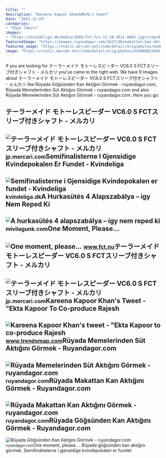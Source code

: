 ```yaml
---
title: ""
description: "Kareena kapoor khan&#039;s tweet"
date: "2022-12-29"
categories:
- "Ruya Tabiri"
images:
- "https://kvindeliga.dk/media/3686/fct-fcn-31-10-2021-8663.jpg?crop=0,0.14,0,0.30140625&amp;cropmode=percentage&amp;width=1920&amp;height=715"
featuredImage: "https://images.ruyandagor.com/2017/06/makattan-kan-aktigini-gormek-2017.jpg"
featured_image: "https://static.mercdn.net/item/detail/orig/photos/m34009822694_1.jpg?1653383242"
image: "https://static.mercdn.net/item/detail/orig/photos/m34009822694_4.jpg?1653383242"
---
```


If you are looking for テーラーメイド モトーレスピーダー VC6.0 S FCTスリーブ付きシャフト - メルカリ you've came to the right web. We have 9 Images about テーラーメイド モトーレスピーダー VC6.0 S FCTスリーブ付きシャフト - メルカリ like Rüyada Göğsünden Kan Aktığını Görmek - ruyandagor.com, Rüyada Memelerinden Süt Aktığını Görmek - ruyandagor.com and also Rüyada Memelerinden Süt Aktığını Görmek - ruyandagor.com. Here you go:

テーラーメイド モトーレスピーダー VC6.0 S FCTスリーブ付きシャフト - メルカリ
----------------------------------------------

 ![テーラーメイド モトーレスピーダー VC6.0 S FCTスリーブ付きシャフト - メルカリ](https://static.mercdn.net/item/detail/orig/photos/m34009822694_1.jpg?1653383242) <small>jp.mercari.com</small>Semifinalisterne I Gjensidige Kvindepokalen Er Fundet - Kvindeliga
------------------------------------------------------------------

 ![Semifinalisterne i Gjensidige Kvindepokalen er fundet - Kvindeliga](https://kvindeliga.dk/media/3686/fct-fcn-31-10-2021-8663.jpg?crop=0,0.14,0,0.30140625&cropmode=percentage&width=1920&height=715) <small>kvindeliga.dk</small>A Hurkasütés 4 Alapszabálya – így Nem Reped Ki
----------------------------------------------

 ![A hurkasütés 4 alapszabálya – így nem reped ki](https://mivilagunk.com/wp-content/uploads/2022/07/a-hurkasutes-4-alapszabalya-igy-nem-reped-ki_62c81ecd35525.jpeg) <small>mivilagunk.com</small>One Moment, Please...
---------------------

 ![One moment, please...](https://www.fct.nu/wp-content/uploads/2019/08/BBD4B7E5-6FAF-4B05-B4A7-066887701FF5.jpeg) <small>www.fct.nu</small>テーラーメイド モトーレスピーダー VC6.0 S FCTスリーブ付きシャフト - メルカリ
----------------------------------------------

 ![テーラーメイド モトーレスピーダー VC6.0 S FCTスリーブ付きシャフト - メルカリ](https://static.mercdn.net/item/detail/orig/photos/m34009822694_4.jpg?1653383242) <small>jp.mercari.com</small>Kareena Kapoor Khan's Tweet - "Ekta Kapoor To Co-produce Rajesh
---------------------------------------------------------------

 ![Kareena Kapoor Khan's tweet - "Ekta Kapoor to co-produce Rajesh](https://pbs.twimg.com/media/Fcyada8X0AANSFu.jpg) <small>www.trendsmap.com</small>Rüyada Memelerinden Süt Aktığını Görmek - Ruyandagor.com
--------------------------------------------------------

 ![Rüyada Memelerinden Süt Aktığını Görmek - ruyandagor.com](https://images.ruyandagor.com/2017/05/memelerinden-sut-aktigini-gormek-2235.jpg) <small>ruyandagor.com</small>Rüyada Makattan Kan Aktığını Görmek - Ruyandagor.com
----------------------------------------------------

 ![Rüyada Makattan Kan Aktığını Görmek - ruyandagor.com](https://images.ruyandagor.com/2017/06/makattan-kan-aktigini-gormek-2017.jpg) <small>ruyandagor.com</small>Rüyada Göğsünden Kan Aktığını Görmek - Ruyandagor.com
-----------------------------------------------------

 ![Rüyada Göğsünden Kan Aktığını Görmek - ruyandagor.com](https://images.ruyandagor.com/2017/05/gogsunden-kan-aktigini-gormek-1619.jpg) <small>ruyandagor.com</small>One moment, please.... Rüyada göğsünden kan aktığını görmek. Semifinalisterne i gjensidige kvindepokalen er fundet
